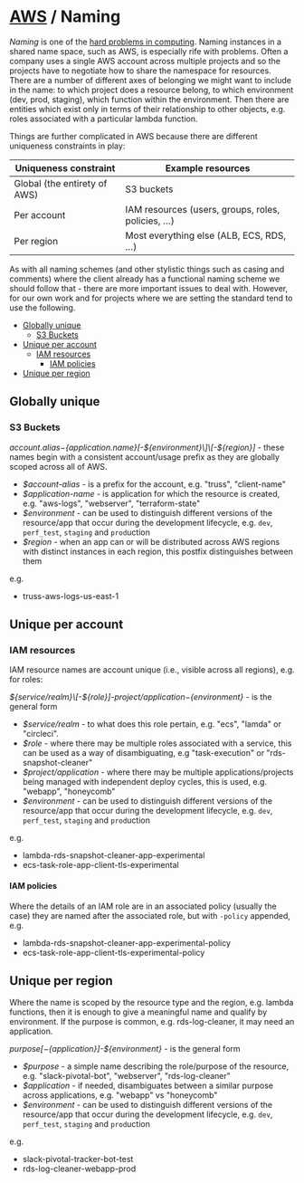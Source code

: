 # [AWS](README.md) / Naming

*Naming* is one of the [hard problems in computing](https://martinfowler.com/bliki/TwoHardThings.html). Naming instances in a shared name space, such as AWS, is especially rife with problems. Often a company uses a single AWS account across multiple projects and so the projects have to negotiate how to share the namespace for resources. There are a number of different axes of belonging we might want to include in the name: to which project does a resource belong, to which environment (dev, prod, staging), which function within the environment. Then there are entities which exist only in terms of their relationship to other objects, e.g. roles associated with a particular lambda function.

Things are further complicated in AWS because there are different uniqueness constraints in play:

| Uniqueness constraint | Example resources
| --- | ---
| Global (the entirety of AWS) | S3 buckets
| Per account | IAM resources (users, groups, roles, policies, …)
| Per region | Most everything else (ALB, ECS, RDS, …)

As with all naming schemes (and other stylistic things such as casing and comments) where the client already has a functional naming scheme we should follow that - there are more important issues to deal with. However, for our own work and for projects where we are setting the standard tend to use the following.

<!-- toc -->

* [Globally unique](#globally-unique)
  * [S3 Buckets](#s3-buckets)
* [Unique per account](#unique-per-account)
  * [IAM resources](#iam-resources)
    * [IAM policies](#iam-policies)
* [Unique per region](#unique-per-region)

<!-- Regenerate with "pre-commit run -a markdown-toc" -->

<!-- tocstop -->

## Globally unique

### S3 Buckets

*${account.alias}-${application.name}\[-${environment}\]\[-${region}\]* - these names begin with a consistent account/usage prefix as they are globally scoped across all of AWS.

* *$account-alias* - is a prefix for the account, e.g. "truss", "client-name"
* *$application-name* - is application for which the resource is created, e.g. "aws-logs", "webserver", "terraform-state"
* *$environment* - can be used to distinguish different versions of the resource/app that occur during the development lifecycle, e.g. `dev`, `perf_test`, `staging` and `prod`uction
* *$region* - when an app can or will be distributed across AWS regions with distinct instances in each region, this postfix distinguishes between them

e.g.

* truss-aws-logs-us-east-1

## Unique per account

### IAM resources

IAM resource names are account unique (i.e., visible across all regions), e.g. for roles:

*${service/realm}\[-${role}\]-${project/application}-${environment}* - is the general form

* *$service/realm* - to what does this role pertain, e.g. "ecs", "lamda" or "circleci".
* *$role* - where there may be multiple roles associated with a service, this can be used as a way of disambiguating, e.g "task-execution" or "rds-snapshot-cleaner"
* *$project/application* - where there may be multiple applications/projects being managed with independent deploy cycles, this is used, e.g. "webapp", "honeycomb"
* *$environment* - can be used to distinguish different versions of the resource/app that occur during the development lifecycle, e.g. `dev`, `perf_test`, `staging` and `prod`uction

e.g.

* lambda-rds-snapshot-cleaner-app-experimental
* ecs-task-role-app-client-tls-experimental

#### IAM policies

Where the details of an IAM role are in an associated policy (usually the case) they are named after the associated role, but with `-policy` appended, e.g.

* lambda-rds-snapshot-cleaner-app-experimental-policy
* ecs-task-role-app-client-tls-experimental-policy

## Unique per region

Where the name is scoped by the resource type and the region, e.g. lambda functions, then it is enough to give a meaningful name and qualify by environment. If the purpose is common, e.g. rds-log-cleaner, it may need an application.

*${purpose}[-${application}]-${environment}* - is the general form

* *$purpose* - a simple name describing the role/purpose of the resource, e.g. "slack-pivotal-bot", "webserver", "rds-log-cleaner"
* *$application* - if needed, disambiguates between a similar purpose across applications, e.g. "webapp" vs "honeycomb"
* *$environment* - can be used to distinguish different versions of the resource/app that occur during the development lifecycle, e.g. `dev`, `perf_test`, `staging` and `prod`uction

e.g.

* slack-pivotal-tracker-bot-test
* rds-log-cleaner-webapp-prod
